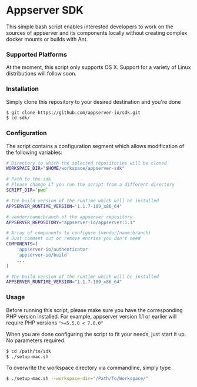 # Appserver SDK
This simple bash script enables interested developers to work on the sources of appserver and its components locally without creating complex docker mounts or builds with Ant.

### Supported Platforms
At the moment, this script only supports OS X. 
Support for a variety of Linux distributions will follow soon.

### Installation
Simply clone this repository to your desired destination and you're done

```bash
$ git clone https://github.com/appserver-io/sdk.git
$ cd sdk/
```

### Configuration
The script contains a configuration segment which allows modification of the following variables:

```bash
# Directory to which the selected repositories will be cloned
WORKSPACE_DIR="$HOME/workspace/appserver-sdk"

# Path to the sdk
# Please change if you run the script from a different directory
SCRIPT_DIR=`pwd`

# The build version of the runtime which will be installed
APPSERVER_RUNTIME_VERSION="1.1.7-109_x86_64"

# vendor/name:branch of the appserver repository
APPSERVER_REPOSITORY="appserver-io/appserver:1.1"

# Array of components to configure (vendor/name:branch)
# Just comment out or remove entries you don't need
COMPONENTS=(
    'appserver-io/authenticator'
    'appserver-io/build'
    ...
)

# The build version of the runtime which will be installed
APPSERVER_RUNTIME_VERSION="1.1.7-109_x86_64"
```

### Usage
Before running this script, please make sure you have the corresponding PHP version installed. For example, appserver version 1.1 or earlier will require PHP versions `">=5.5.0 < 7.0.0"`

When you are done configuring the script to fit your needs, just start it up. No parameters required.

```bash
$ cd /path/to/sdk
$ ./setup-mac.sh
```

To overwrite the workspace directory via commandline, simply type

```bash
$ ./setup-mac.sh --workspace-dir="/Path/To/Workspace/"
```
